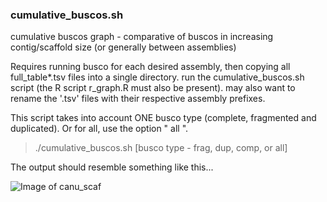 ### cumulative_buscos.sh

cumulative buscos graph - comparative of buscos in increasing contig/scaffold size (or generally between assemblies)

Requires running busco for each desired assembly, then copying all full_table*.tsv files into a single directory.
run the cumulative_buscos.sh script (the R script r_graph.R must also be present). may also want to rename the '.tsv' 
files with their respective assembly prefixes.

This script takes into account ONE busco type (complete, fragmented and duplicated). Or for all, use the option " all ".

 >  ./cumulative_buscos.sh [busco type - frag, dup, comp, or all]

The output should resemble something like this...

![Image of canu_scaf](https://github.com/hlmwhite/PhD_scripts/blob/master/canu_scaf.png)
